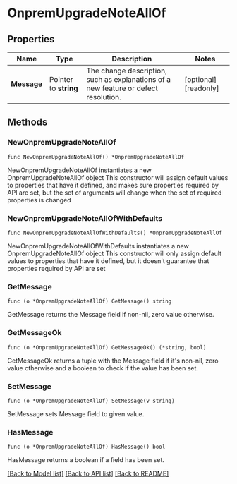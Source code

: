 # OnpremUpgradeNoteAllOf

## Properties

Name | Type | Description | Notes
------------ | ------------- | ------------- | -------------
**Message** | Pointer to **string** | The change description, such as explanations of a new feature or defect resolution. | [optional] [readonly] 

## Methods

### NewOnpremUpgradeNoteAllOf

`func NewOnpremUpgradeNoteAllOf() *OnpremUpgradeNoteAllOf`

NewOnpremUpgradeNoteAllOf instantiates a new OnpremUpgradeNoteAllOf object
This constructor will assign default values to properties that have it defined,
and makes sure properties required by API are set, but the set of arguments
will change when the set of required properties is changed

### NewOnpremUpgradeNoteAllOfWithDefaults

`func NewOnpremUpgradeNoteAllOfWithDefaults() *OnpremUpgradeNoteAllOf`

NewOnpremUpgradeNoteAllOfWithDefaults instantiates a new OnpremUpgradeNoteAllOf object
This constructor will only assign default values to properties that have it defined,
but it doesn't guarantee that properties required by API are set

### GetMessage

`func (o *OnpremUpgradeNoteAllOf) GetMessage() string`

GetMessage returns the Message field if non-nil, zero value otherwise.

### GetMessageOk

`func (o *OnpremUpgradeNoteAllOf) GetMessageOk() (*string, bool)`

GetMessageOk returns a tuple with the Message field if it's non-nil, zero value otherwise
and a boolean to check if the value has been set.

### SetMessage

`func (o *OnpremUpgradeNoteAllOf) SetMessage(v string)`

SetMessage sets Message field to given value.

### HasMessage

`func (o *OnpremUpgradeNoteAllOf) HasMessage() bool`

HasMessage returns a boolean if a field has been set.


[[Back to Model list]](../README.md#documentation-for-models) [[Back to API list]](../README.md#documentation-for-api-endpoints) [[Back to README]](../README.md)


